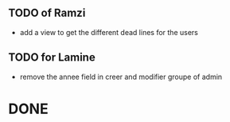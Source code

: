 
## TODO of Ramzi

- add a view to get the different dead lines for the users

## TODO for Lamine
- remove the annee field in creer and modifier groupe of admin
 




# DONE

